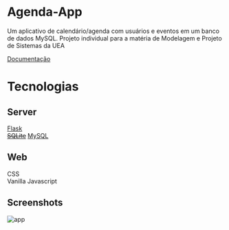 # Agenda-App
Um aplicativo de calendário/agenda com usuários e eventos em um banco de dados MySQL.
Projeto individual para a matéria de Modelagem e Projeto de Sistemas da UEA

[Documentação](https://wdmelosatanana.github.io/Agenda-App)

<h1>Tecnologias</h1>
<h2>Server</h1>
<a href="https://flask.palletsprojects.com/en/2.2.x/">Flask</a><br>
<a href='https://www.sqlite.org/'><del>SQLite</del></a>
<a href='https://www.mysql.com/'>MySQL</a>

<h2>Web</h2>
CSS<br>
Vanilla Javascript<br>

<h2>Screenshots</h2>

![app](https://i.imgur.com/UNUq58v.jpg)
